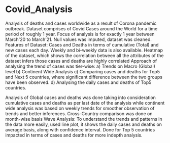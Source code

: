 # Covid_Analysis
Analysis of deaths and cases worldwide as a result of Corona pandemic outbreak.
Dataset comprises of Covid Cases around the World for a time period of roughly 1 year.
Focus of analysis is for exactly 1 year between March'20 to March'21. Null values was imputed, dataset was cleaned. 
Features of Dataset: Cases and Deaths in terms of cumulative (Total) and new cases each day. Weekly and bi-weekly data is also available.
Heatmap of the dataset, which shows the correlation between all the attributes of the dataset infers those cases and deaths are highly correlated
Approach of analysing the trend of cases was tier-wise: 
a) Trends on Macro (Global) level
b) Continent Wide Analysis
c) Comparing cases and deaths for Top5 and Next 5 countries, where significant difference between the two groups have been observed.
d) Analysing the daily cases and deaths of Top5 countries.

Analysis of Global cases and deaths was done taking into consideration cumulative cases and deaths as per last date of the analysis while continent wide analysis was based on weekly trends for smoother observation of trends and better inferences.
Cross-Country comparison was done on month-wise basis
Wave Analysis: To understand the trends and patterns in the data more easily, used line plot, it shows the daily cases and deaths on average basis, along with confidence interval.
Done for Top 5 countries impacted in terms of cases and deaths for more indepth analysis.
